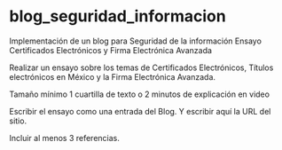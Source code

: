 # blog_seguridad_informacion
Implementación de un blog para Seguridad de la información 
Ensayo Certificados Electrónicos y Firma Electrónica Avanzada

Realizar un ensayo sobre los temas de Certificados Electrónicos, Títulos electrónicos en México y la Firma Electrónica Avanzada.

Tamaño mínimo 1 cuartilla de texto o 2 minutos de explicación en video

Escribir el ensayo como una entrada del Blog. Y escribir aquí la URL del sitio.

Incluir al menos 3 referencias.
